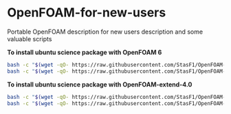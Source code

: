 # OpenFOAM-for-new-users
Portable OpenFOAM description for new users description and some valuable scripts

**To install ubuntu science package with OpenFOAM 6**
```bash
bash -c "$(wget -qO- https://raw.githubusercontent.com/StasF1/OpenFOAM-for-new-users/master/toIntstall/ubuntuSciencePackage.sh)"
bash -c "$(wget -qO- https://raw.githubusercontent.com/StasF1/OpenFOAM-for-new-users/master/toIntstall/6Install.sh)"
```

**To install ubuntu science package with OpenFOAM-extend-4.0**
```bash
bash -c "$(wget -qO- https://raw.githubusercontent.com/StasF1/OpenFOAM-for-new-users/master/toIntstall/ubuntuSciencePackage.sh)"
bash -c "$(wget -qO- https://raw.githubusercontent.com/StasF1/OpenFOAM-for-new-users/master/toIntstall/ext-4Install.sh)"
```